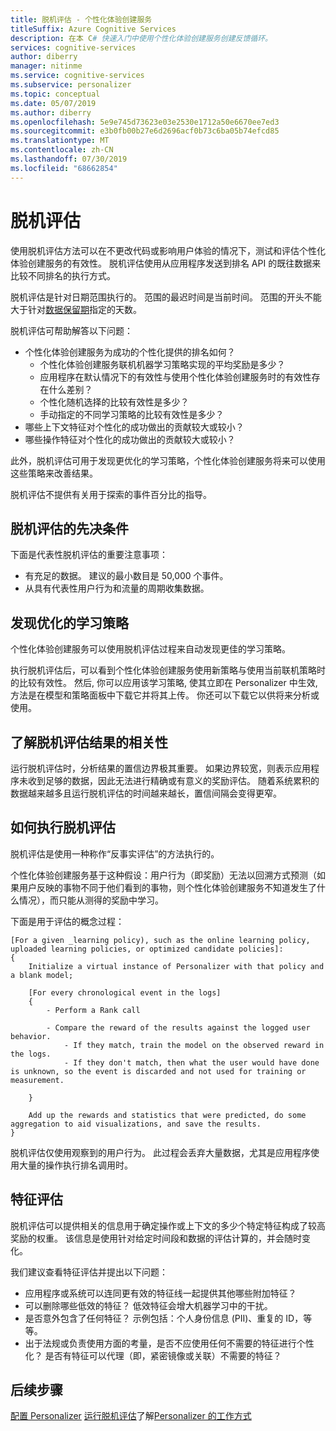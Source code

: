 ```yaml
---
title: 脱机评估 - 个性化体验创建服务
titleSuffix: Azure Cognitive Services
description: 在本 C# 快速入门中使用个性化体验创建服务创建反馈循环。
services: cognitive-services
author: diberry
manager: nitinme
ms.service: cognitive-services
ms.subservice: personalizer
ms.topic: conceptual
ms.date: 05/07/2019
ms.author: diberry
ms.openlocfilehash: 5e9e745d73623e03e2530e1712a50e6670ee7ed3
ms.sourcegitcommit: e3b0fb00b27e6d2696acf0b73c6ba05b74efcd85
ms.translationtype: MT
ms.contentlocale: zh-CN
ms.lasthandoff: 07/30/2019
ms.locfileid: "68662854"
---
```

# <a name="offline-evaluation"></a>脱机评估

使用脱机评估方法可以在不更改代码或影响用户体验的情况下，测试和评估个性化体验创建服务的有效性。 脱机评估使用从应用程序发送到排名 API 的既往数据来比较不同排名的执行方式。

脱机评估是针对日期范围执行的。 范围的最迟时间是当前时间。 范围的开头不能大于针对[数据保留期](how-to-settings.md)指定的天数。

脱机评估可帮助解答以下问题：

* 个性化体验创建服务为成功的个性化提供的排名如何？
    * 个性化体验创建服务联机机器学习策略实现的平均奖励是多少？
    * 应用程序在默认情况下的有效性与使用个性化体验创建服务时的有效性存在什么差别？
    * 个性化随机选择的比较有效性是多少？
    * 手动指定的不同学习策略的比较有效性是多少？
* 哪些上下文特征对个性化的成功做出的贡献较大或较小？
* 哪些操作特征对个性化的成功做出的贡献较大或较小？

此外，脱机评估可用于发现更优化的学习策略，个性化体验创建服务将来可以使用这些策略来改善结果。

脱机评估不提供有关用于探索的事件百分比的指导。

## <a name="prerequisites-for-offline-evaluation"></a>脱机评估的先决条件

下面是代表性脱机评估的重要注意事项：

* 有充足的数据。 建议的最小数目是 50,000 个事件。
* 从具有代表性用户行为和流量的周期收集数据。

## <a name="discovering-the-optimized-learning-policy"></a>发现优化的学习策略

个性化体验创建服务可以使用脱机评估过程来自动发现更佳的学习策略。

执行脱机评估后，可以看到个性化体验创建服务使用新策略与使用当前联机策略时的比较有效性。 然后, 你可以应用该学习策略, 使其立即在 Personalizer 中生效, 方法是在模型和策略面板中下载它并将其上传。 你还可以下载它以供将来分析或使用。

## <a name="understanding-the-relevance-of-offline-evaluation-results"></a>了解脱机评估结果的相关性

运行脱机评估时，分析结果的置信边界极其重要。  如果边界较宽，则表示应用程序未收到足够的数据，因此无法进行精确或有意义的奖励评估。 随着系统累积的数据越来越多且运行脱机评估的时间越来越长，置信间隔会变得更窄。

## <a name="how-offline-evaluations-are-done"></a>如何执行脱机评估

脱机评估是使用一种称作“反事实评估”的方法执行的。  

个性化体验创建服务基于这种假设：用户行为（即奖励）无法以回溯方式预测（如果用户反映的事物不同于他们看到的事物，则个性化体验创建服务不知道发生了什么情况），而只能从测得的奖励中学习。 

下面是用于评估的概念过程：

```
[For a given _learning policy), such as the online learning policy, uploaded learning policies, or optimized candidate policies]:
{
    Initialize a virtual instance of Personalizer with that policy and a blank model;

    [For every chronological event in the logs]
    {
        - Perform a Rank call
    
        - Compare the reward of the results against the logged user behavior.
            - If they match, train the model on the observed reward in the logs.
            - If they don't match, then what the user would have done is unknown, so the event is discarded and not used for training or measurement.
        
    }

    Add up the rewards and statistics that were predicted, do some aggregation to aid visualizations, and save the results.
}
```

脱机评估仅使用观察到的用户行为。 此过程会丢弃大量数据，尤其是应用程序使用大量的操作执行排名调用时。


## <a name="evaluation-of-features"></a>特征评估

脱机评估可以提供相关的信息用于确定操作或上下文的多少个特定特征构成了较高奖励的权重。 该信息是使用针对给定时间段和数据的评估计算的，并会随时变化。

我们建议查看特征评估并提出以下问题：

* 应用程序或系统可以连同更有效的特征线一起提供其他哪些附加特征？
* 可以删除哪些低效的特征？ 低效特征会增大机器学习中的干扰。 
* 是否意外包含了任何特征？ 示例包括：个人身份信息 (PII)、重复的 ID，等等。
* 出于法规或负责使用方面的考量，是否不应使用任何不需要的特征进行个性化？ 是否有特征可以代理（即，紧密镜像或关联）不需要的特征？


## <a name="next-steps"></a>后续步骤

[配置 Personalizer](how-to-settings.md)
[运行脱机评估](how-to-offline-evaluation.md)了解[Personalizer 的工作方式](how-personalizer-works.md)
